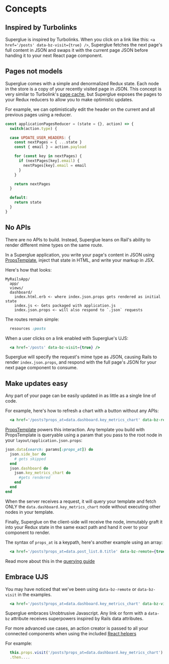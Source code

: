 # Concepts

## Inspired by Turbolinks

Superglue is inspired by Turbolinks. When you click on a link like this:
`<a href='/posts' data-bz-visit={true} />`, Superglue fetches the next page's full
content in JSON and swaps it with the current page JSON before handing it
to your next React page component.

## Pages not models

Superglue comes with a simple and denormalized Redux state. Each node in the store
is a copy of your recently visited page in JSON. This concept is very similar
to Turbolink's [page cache][Turbolinks cache], but Superglue exposes the pages to
your Redux reducers to allow you to make optimistic updates.

For example, we can optimistically edit the header on the current and all
previous pages using a reducer.

```javascript
const applicationPagesReducer = (state = {}, action) => {
  switch(action.type) {

  case UPDATE_USER_HEADERS: {
    const nextPages = { ...state }
    const { email } = action.payload

    for (const key in nextPages) {
      if (nextPages[key].email) {
        nextPages[key].email = email
      }
    }

    return nextPages
  }

  default:
    return state
  }
}
```

## No APIs
There are no APIs to build. Instead, Superglue leans on Rail's ability to render
different mime types on the same route.

In a Superglue application, you write your page's content in JSON using
[PropsTemplate], inject that state in HTML, and write your markup in JSX.

Here's how that looks:

```
MyRailsApp/
  app/
  views/
  dashboard/
    index.html.erb <- where index.json.props gets rendered as initial state
    index.js <- Gets packaged with application.js
    index.json.props <- will also respond to `.json` requests
```

The routes remain simple:

```ruby
  resources :posts
```

When a user clicks on a link enabled with Superglue's UJS:

```jsx
  <a href='/posts' data-bz-visit={true} />
```

Superglue will specify the request's mime type as JSON, causing Rails to render
`index.json.props`, and respond with the full page's JSON for your next
page component to consume.

## Make updates easy

Any part of your page can be easily updated in as little as a single line of
code.

For example, here's how to refresh a chart with a button without any APIs:

```jsx
  <a href='/posts?props_at=data.dashboard.key_metrics_chart' data-bz-remote={true} />
```

[PropsTemplate] powers this interaction. Any template you build with
PropsTemplate is queryable using a param that you pass to the root node in your
`layout/application.json.props`:

```ruby
json.data(search: params[:props_at]) do
  json.side_bar do
    # gets skipped
  end
  json.dashboard do
    json.key_metrics_chart do
      #gets rendered
    end
  end
end
```

When the server receives a request, it will query your template and fetch ONLY
the `data.dashboard.key_metrics_chart` node without executing other nodes in
your template.

Finally, Superglue on the client-side will receive the node, immutably graft it
into your Redux state in the same exact path and hand it over to your
component to render.

The syntax of `props_at` is a keypath, here's another example using an array:

```jsx
  <a href='/posts?props_at=data.post_list.0.title' data-bz-remote={true} />
```

Read more about this in the [querying guide]

## Embrace UJS

You may have noticed that we've been using `data-bz-remote` or `data-bz-visit`
in the examples.

```jsx
  <a href='/posts?props_at=data.dashboard.key_metrics_chart' data-bz-visit={true} />
```

Superglue embraces Unobtrusive Javascript. Any link or form with a `data-bz`
attribute receives superpowers inspired by Rails data attributes.

For more advanced use cases, an action creator is passed to all your connected
components when using the included [React helpers]

For example:

```jsx
  this.props.visit('/posts?props_at=data.dashboard.key_metrics_chart')
  .then....
```


[PropsTemplate]: https://github.com/thoughtbot/props_template
[Turbolinks cache]: https://github.com/turbolinks/turbolinks#understanding-caching
[querying guide]: ./traversal-guide.md
[React helpers]: ./react-redux.md
